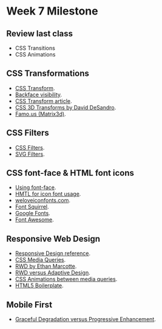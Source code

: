 Week 7 Milestone
==========

## Review last class

* CSS Transitions
* CSS Animations

## CSS Transformations

* [CSS Transform](https://developer.mozilla.org/en-US/docs/Web/CSS/transform).
* [Backface visibility](https://developer.mozilla.org/es/docs/Web/CSS/backface-visibility).
* [CSS Transform article](http://css-tricks.com/almanac/properties/t/transform/).
* [CSS 3D Transforms by David DeSandro](http://desandro.github.io/3dtransforms/).
* [Famo.us (Matrix3d)](http://famo.us/).

## CSS Filters

* [CSS Filters](https://developer.mozilla.org/en-US/docs/Web/CSS/filter).
* [SVG Filters](https://css-tricks.com/gooey-effect/).

## CSS font-face & HTML font icons

* [Using font-face](http://css-tricks.com/snippets/css/using-font-face/).
* [HMTL for icon font usage](http://css-tricks.com/html-for-icon-font-usage/).
* [weloveiconfonts.com](http://weloveiconfonts.com/).
* [Font Squirrel](http://www.fontsquirrel.com/tools/webfont-generator).
* [Google Fonts](https://www.google.com/fonts).
* [Font Awesome](http://fortawesome.github.io/Font-Awesome/).

## Responsive Web Design

* [Responsive Design reference](https://developer.mozilla.org/en-US/docs/Web_Development/Mobile/Responsive_design).
* [CSS Media Queries](https://developer.mozilla.org/en-US/docs/Web/Guide/CSS/Media_queries).
* [RWD by Ethan Marcotte](http://alistapart.com/article/responsive-web-design).
* [RWD versus Adaptive Design](https://developer.mozilla.org/en-US/Apps/Design/UI_layout_basics/Responsive_design_versus_adaptive_design?search=responsive+design).
* [CSS Animations between media queries](http://davidwalsh.name/animate-media-queries).
* [HTML5 Boilerplate](https://html5boilerplate.com/).

## Mobile First

* [Graceful Degradation versus Progressive Enhancement](http://designshack.net/articles/css/mobilefirst/).